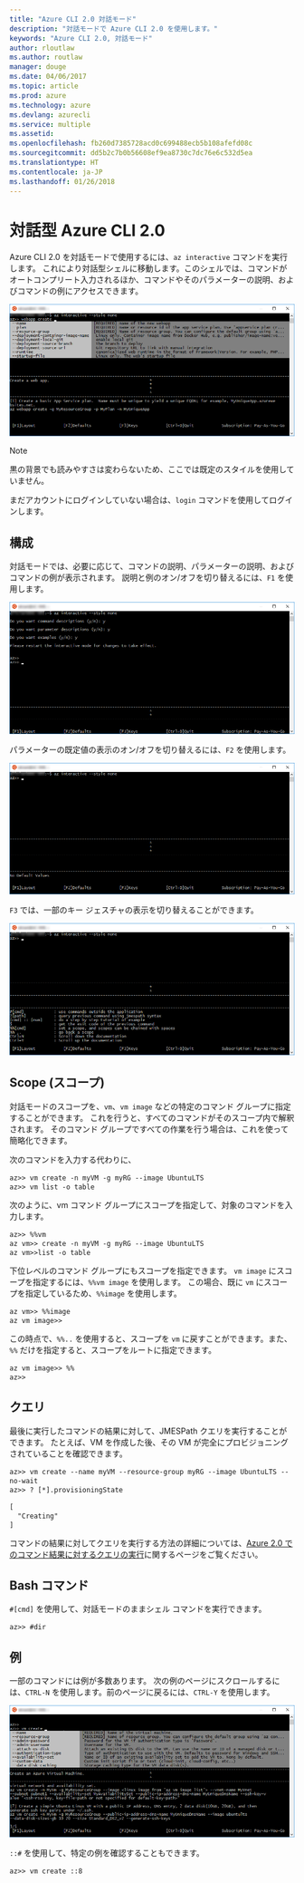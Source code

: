 ```yaml
---
title: "Azure CLI 2.0 対話モード"
description: "対話モードで Azure CLI 2.0 を使用します。"
keywords: "Azure CLI 2.0, 対話モード"
author: rloutlaw
ms.author: routlaw
manager: douge
ms.date: 04/06/2017
ms.topic: article
ms.prod: azure
ms.technology: azure
ms.devlang: azurecli
ms.service: multiple
ms.assetid: 
ms.openlocfilehash: fb260d7385728acd0c699488ecb5b108afefd08c
ms.sourcegitcommit: dd5b2c7b0b56608ef9ea8730c7dc76e6c532d5ea
ms.translationtype: HT
ms.contentlocale: ja-JP
ms.lasthandoff: 01/26/2018
---
```

# <a name="interactive-azure-cli-20"></a>対話型 Azure CLI 2.0

Azure CLI 2.0 を対話モードで使用するには、`az interactive` コマンドを実行します。
これにより対話型シェルに移動します。このシェルでは、コマンドがオートコンプリート入力されるほか、コマンドやそのパラメーターの説明、およびコマンドの例にアクセスできます。

![対話モード](./media/interactive-azure-cli/webapp-create.png)

> [!NOTE]
> 黒の背景でも読みやすさは変わらないため、ここでは既定のスタイルを使用していません。

まだアカウントにログインしていない場合は、`login` コマンドを使用してログインします。

## <a name="configure"></a>構成

対話モードでは、必要に応じて、コマンドの説明、パラメーターの説明、およびコマンドの例が表示されます。
説明と例のオン/オフを切り替えるには、`F1` を使用します。

![説明と例](./media/interactive-azure-cli/descriptions-and-examples.png)

パラメーターの既定値の表示のオン/オフを切り替えるには、`F2` を使用します。

![既定値](./media/interactive-azure-cli/defaults.png)

`F3` では、一部のキー ジェスチャの表示を切り替えることができます。

![ジェスチャ](./media/interactive-azure-cli/gestures.png)

## <a name="scope"></a>Scope (スコープ)

対話モードのスコープを、`vm`、`vm image` などの特定のコマンド グループに指定することができます。
これを行うと、すべてのコマンドがそのスコープ内で解釈されます。
そのコマンド グループですべての作業を行う場合は、これを使って簡略化できます。

次のコマンドを入力する代わりに、

```azurecli
az>> vm create -n myVM -g myRG --image UbuntuLTS
az>> vm list -o table
```

次のように、vm コマンド グループにスコープを指定して、対象のコマンドを入力します。

```azurecli
az>> %%vm
az vm>> create -n myVM -g myRG --image UbuntuLTS
az vm>>list -o table
```

下位レベルのコマンド グループにもスコープを指定できます。
`vm image` にスコープを指定するには、`%%vm image` を使用します。
この場合、既に `vm` にスコープを指定しているため、`%%image` を使用します。

```azurecli
az vm>> %%image
az vm image>>
```

この時点で、`%%..` を使用すると、スコープを `vm` に戻すことができます。また、`%%` だけを指定すると、スコープをルートに指定できます。

```azurecli
az vm image>> %%
az>>
```

## <a name="query"></a>クエリ

最後に実行したコマンドの結果に対して、JMESPath クエリを実行することができます。
たとえば、VM を作成した後、その VM が完全にプロビジョニングされていることを確認できます。

```azurecli
az>> vm create --name myVM --resource-group myRG --image UbuntuLTS --no-wait
az>> ? [*].provisioningState
```

```
[
  "Creating"
]
```

コマンドの結果に対してクエリを実行する方法の詳細については、[Azure 2.0 でのコマンド結果に対するクエリの実行](query-azure-cli.md)に関するページをご覧ください。

## <a name="bash-commands"></a>Bash コマンド

`#[cmd]` を使用して、対話モードのままシェル コマンドを実行できます。

```azurecli
az>> #dir
```

## <a name="examples"></a>例

一部のコマンドには例が多数あります。
次の例のページにスクロールするには、`CTRL-N` を使用します。前のページに戻るには、`CTRL-Y` を使用します。

![例](./media/interactive-azure-cli/examples.png)

`::#` を使用して、特定の例を確認することもできます。

```azurecli
az>> vm create ::8
```
